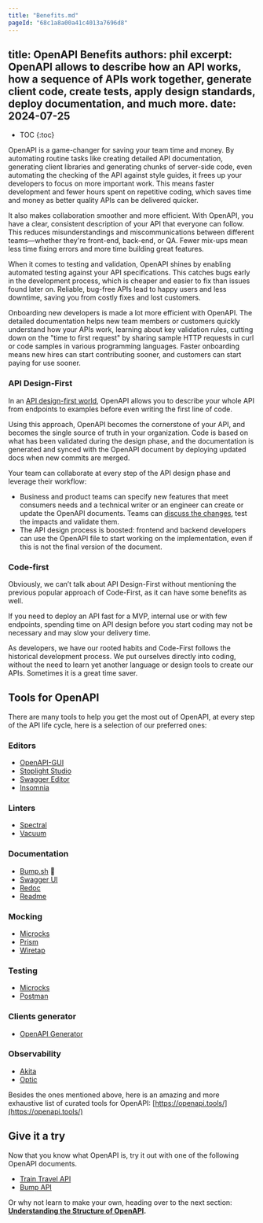 ```yaml
---
title: "Benefits.md"
pageId: "68c1a8a00a41c4013a7696d8"
---
```


## title: OpenAPI Benefits authors: phil excerpt: OpenAPI allows to describe how an API works, how a sequence of APIs work together, generate client code, create tests, apply design standards, deploy documentation, and much more. date: 2024\-07\-25

- TOC \{:toc\}

OpenAPI is a game\-changer for saving your team time and money. By automating routine tasks like creating detailed API documentation, generating client libraries and generating chunks of server\-side code, even automating the checking of the API against style guides, it frees up your developers to focus on more important work. This means faster development and fewer hours spent on repetitive coding, which saves time and money as better quality APIs can be delivered quicker.

It also makes collaboration smoother and more efficient. With OpenAPI, you have a clear, consistent description of your API that everyone can follow. This reduces misunderstandings and miscommunications between different teams—whether they're front\-end, back\-end, or QA. Fewer mix\-ups mean less time fixing errors and more time building great features.

When it comes to testing and validation, OpenAPI shines by enabling automated testing against your API specifications. This catches bugs early in the development process, which is cheaper and easier to fix than issues found later on. Reliable, bug\-free APIs lead to happy users and less downtime, saving you from costly fixes and lost customers.

Onboarding new developers is made a lot more efficient with OpenAPI. The detailed documentation helps new team members or customers quickly understand how your APIs work, learning about key validation rules, cutting down on the "time to first request" by sharing sample HTTP requests in curl or code samples in various programming languages. Faster onboarding means new hires can start contributing sooner, and customers can start paying for use sooner.

### API Design\-First

In an [API design\-first world](_guides/api-basics/dev-guide-api-design-first.md), OpenAPI allows you to describe your whole API from endpoints to examples before even writing the first line of code.

Using this approach, OpenAPI becomes the cornerstone of your API, and becomes the single source of truth in your organization. Code is based on what has been validated during the design phase, and the documentation is generated and synced with the OpenAPI document by deploying updated docs when new commits are merged.

Your team can collaborate at every step of the API design phase and leverage their workflow:

- Business and product teams can specify new features that meet consumers needs and a technical writer or an engineer can create or update the OpenAPI documents. Teams can [discuss the changes](https://bump.sh/blog/api-design-first-with-bump-diff#collaborating-on-api-design), test the impacts and validate them.
- The API design process is boosted: frontend and backend developers can use the OpenAPI file to start working on the implementation, even if this is not the final version of the document.

### Code\-first

Obviously, we can’t talk about API Design\-First without mentioning the previous popular approach of Code\-First, as it can have some benefits as well.

If you need to deploy an API fast for a MVP, internal use or with few endpoints, spending time on API design before you start coding may not be necessary and may slow your delivery time.

As developers, we have our rooted habits and Code\-First follows the historical development process. We put ourselves directly into coding, without the need to learn yet another language or design tools to create our APIs. Sometimes it is a great time saver.

## Tools for OpenAPI

There are many tools to help you get the most out of OpenAPI, at every step of the API life cycle, here is a selection of our preferred ones:

### Editors

- [OpenAPI\-GUI](https://mermade.github.io/openapi-gui/)
- [Stoplight Studio](https://stoplight.io/studio/)
- [Swagger Editor](https://editor.swagger.io/)
- [Insomnia](https://insomnia.rest/)

### Linters

- [Spectral](https://github.com/stoplightio/spectral)
- [Vacuum](https://quobix.com/vacuum/)

### Documentation

- [Bump.sh](https://bump.sh/api-documentation) 💙
- [Swagger UI](https://github.com/swagger-api/swagger-ui)
- [Redoc](https://github.com/Redocly/redoc)
- [Readme](https://readme.com/)

### Mocking

- [Microcks](https://microcks.io/)
- [Prism](https://github.com/stoplightio/prism)
- [Wiretap](https://pb33f.io/wiretap/)

### Testing

- [Microcks](https://microcks.io/)
- [Postman](https://www.postman.com/api-platform/api-testing/)

### Clients generator

- [OpenAPI Generator](https://github.com/OpenAPITools/openapi-generator)

### Observability

- [Akita](https://www.akitasoftware.com/)
- [Optic](https://useoptic.com/)

Besides the ones mentioned above, here is an amazing and more exhaustive list of curated tools for OpenAPI: [https://openapi.tools/](https://openapi.tools/)

## Give it a try

Now that you know what OpenAPI is, try it out with one of the following OpenAPI documents.

- [Train Travel API](https://raw.githubusercontent.com/bump-sh-examples/train-travel-api/main/openapi.yaml)
- [Bump API](https://developers.bump.sh/source.json)

Or why not learn to make your own, heading over to the next section: [**Understanding the Structure of OpenAPI**](_guides/openapi/specification/v3.1/understanding-structure/basic-structure.md)**.**